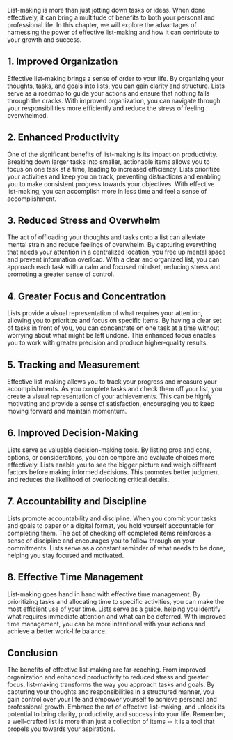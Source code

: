 
List-making is more than just jotting down tasks or ideas. When done effectively, it can bring a multitude of benefits to both your personal and professional life. In this chapter, we will explore the advantages of harnessing the power of effective list-making and how it can contribute to your growth and success.

**1. Improved Organization**
----------------------------

Effective list-making brings a sense of order to your life. By organizing your thoughts, tasks, and goals into lists, you can gain clarity and structure. Lists serve as a roadmap to guide your actions and ensure that nothing falls through the cracks. With improved organization, you can navigate through your responsibilities more efficiently and reduce the stress of feeling overwhelmed.

**2. Enhanced Productivity**
----------------------------

One of the significant benefits of list-making is its impact on productivity. Breaking down larger tasks into smaller, actionable items allows you to focus on one task at a time, leading to increased efficiency. Lists prioritize your activities and keep you on track, preventing distractions and enabling you to make consistent progress towards your objectives. With effective list-making, you can accomplish more in less time and feel a sense of accomplishment.

**3. Reduced Stress and Overwhelm**
-----------------------------------

The act of offloading your thoughts and tasks onto a list can alleviate mental strain and reduce feelings of overwhelm. By capturing everything that needs your attention in a centralized location, you free up mental space and prevent information overload. With a clear and organized list, you can approach each task with a calm and focused mindset, reducing stress and promoting a greater sense of control.

**4. Greater Focus and Concentration**
--------------------------------------

Lists provide a visual representation of what requires your attention, allowing you to prioritize and focus on specific items. By having a clear set of tasks in front of you, you can concentrate on one task at a time without worrying about what might be left undone. This enhanced focus enables you to work with greater precision and produce higher-quality results.

**5. Tracking and Measurement**
-------------------------------

Effective list-making allows you to track your progress and measure your accomplishments. As you complete tasks and check them off your list, you create a visual representation of your achievements. This can be highly motivating and provide a sense of satisfaction, encouraging you to keep moving forward and maintain momentum.

**6. Improved Decision-Making**
-------------------------------

Lists serve as valuable decision-making tools. By listing pros and cons, options, or considerations, you can compare and evaluate choices more effectively. Lists enable you to see the bigger picture and weigh different factors before making informed decisions. This promotes better judgment and reduces the likelihood of overlooking critical details.

**7. Accountability and Discipline**
------------------------------------

Lists promote accountability and discipline. When you commit your tasks and goals to paper or a digital format, you hold yourself accountable for completing them. The act of checking off completed items reinforces a sense of discipline and encourages you to follow through on your commitments. Lists serve as a constant reminder of what needs to be done, helping you stay focused and motivated.

**8. Effective Time Management**
--------------------------------

List-making goes hand in hand with effective time management. By prioritizing tasks and allocating time to specific activities, you can make the most efficient use of your time. Lists serve as a guide, helping you identify what requires immediate attention and what can be deferred. With improved time management, you can be more intentional with your actions and achieve a better work-life balance.

**Conclusion**
--------------

The benefits of effective list-making are far-reaching. From improved organization and enhanced productivity to reduced stress and greater focus, list-making transforms the way you approach tasks and goals. By capturing your thoughts and responsibilities in a structured manner, you gain control over your life and empower yourself to achieve personal and professional growth. Embrace the art of effective list-making, and unlock its potential to bring clarity, productivity, and success into your life. Remember, a well-crafted list is more than just a collection of items -- it is a tool that propels you towards your aspirations.
